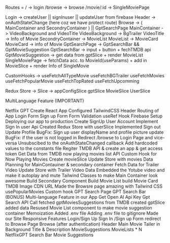 Routes = / -> login
/browse -> browse
/movie/:id -> SingleMoviePage

Login -> createUser || signInuser || updateUser from firebase
Header -> onAuthStateChange (here coz we have protect route)
Browse -> ( MainContainer and SecondryContainer ) || GptSearchPage
MainContainer -> VideoBackground and VideoTitle
VideoBackground -> BgTrailer
VideoTitle -> Info of Movie
SecondryContainer -> MovieList
MovieList -> MovieCard
MovieCard -> info of Movie
GptSearchPage -> GptSearchBar && GptMovieSuggestion
GptSearchBar -> input + button + fechTMDB api
GptMovieSuggestion -> get data from gptSlice + render MovieList
SingleMoviePage -> fetchData acc. to MovieId(useParams) + add in MovieSlice + render Info of SingleMovie

CustomHooks -> useFetchAllTypeMovie 
               useFetchBGTrailer 
               useFetchMovies 
               useFetchPopularMovie 
               useFetchTopRated 
               useFetchUpcomming

Redux Store -> Slice -> appConfigSlice
                        gptSlice
                        MovieSlice
                        UserSlice


MultiLanguage Feature (IMPORTANT)







Netflix GPT
Create React App
Configured TailwindCSS
Header
Routing of App
Login Form
Sign up Form
Form Validation
useRef Hook
Firebase Setup
Deploying our app to production
Create SignUp User Account
Implement Sign In user Api
Created Redux Store with userSlice
Implemented Sign out
Update Profile
BugFix: Sign up user displayName and profile picture update
BugFix: if the user is not logged in Redirect /browse to Login Page and vice-versa
Unsubscibed to the onAuthStateChanged callback
Add hardcoded values to the constants file
Regiter TMDB API & create an app & get access token
Get Data from TMDB now playing movies list API
Custom Hook for Now Playing Movies
Create movieSlice
Update Store with movies Data
Planning for MainContauiner & secondary container
Fetch Data for Trailer Video
Update Store with Trailer Video Data
Embedded the Yotube video and make it autoplay and mute
Tailwind Classes to make Main Container look awesome
Build Secondary Component
Build Movie List
build Movie Card
TMDB Image CDN URL
Made the Browsre page amazing with Tailwind CSS
usePopularMovies Custom hook
GPT Search Page
GPT Search Bar
(BONUS) Multi-language Feature in our App
Get Open AI Api Key
Gpt Search API Call
fetched gptMoviesSuggestions from TMDB
created gptSlice added data
Resused Movie List component to make movie suggestion container
Memoization
Added .env file
Adding .env file to gitignore
Made our Site Responsive
Features
Login/Sign Up
Sign In /Sign up Form
redirect to Browse Page
Browse (after authentication)
Header
Main Movie
Tailer in Background
Title & Description
MovieSuggestions
MovieLists * N
NetflixGPT
Search Bar
Movie Suggestions